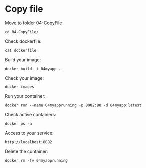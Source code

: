 # Copy file

Move to folder 04-CopyFile

`cd 04-CopyFile/`

Check dockerfile:

`cat dockerfile`

Build your image:

`docker build -t 04myapp .`

Check your image:

`docker images`

Run your container:

`docker run --name 04myapprunning -p 8082:80 -d 04myapp:latest`

Check active containers:

`docker ps -a`

Access to your service:

`http://localhost:8082`

Delete the container:

`docker rm -fv 04myapprunning`